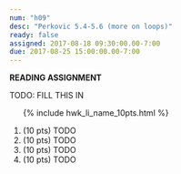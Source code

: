 ```yaml
---
num: "h09"
desc: "Perkovic 5.4-5.6 (more on loops)"
ready: false
assigned: 2017-08-18 09:30:00.00-7:00
due: 2017-08-25 15:00:00.00-7:00
---
```


<b>READING ASSIGNMENT</b>

TODO: FILL THIS IN

<ol>

{% include hwk_li_name_10pts.html %}

<li> (10 pts) TODO </li>

<li> (10 pts) TODO
<div class="pagebreak">
</div>
</li>

<li> (10 pts) TODO </li>

<li> (10 pts) TODO </li>

</ol>

